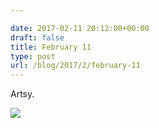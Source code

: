 ```yaml
---

date: 2017-02-11 20:12:00+00:00
draft: false
title: February 11
type: post
url: /blog/2017/2/february-11
---
```


Artsy.


  
![](/images/2017-02-11-20172february-11/image-asset.jpeg)

